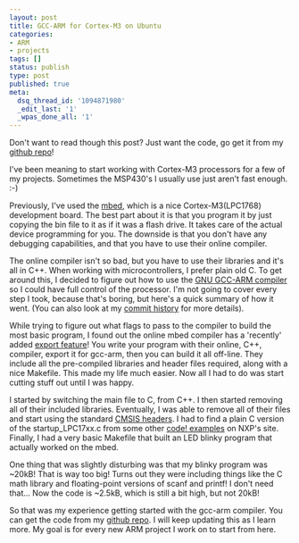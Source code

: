 ```yaml
---
layout: post
title: GCC-ARM for Cortex-M3 on Ubuntu
categories:
- ARM
- projects
tags: []
status: publish
type: post
published: true
meta:
  dsq_thread_id: '1094871980'
  _edit_last: '1'
  _wpas_done_all: '1'
---
```

Don't want to read though this post? Just want the code, go get it from my <a href="https://github.com/alvarop/arm-gcc-barebones">github repo</a>!

I've been meaning to start working with Cortex-M3 processors for a few of my projects. Sometimes the MSP430's I usually use just aren't fast enough. :-)

Previously, I've used the <a href="http://mbed.org/">mbed</a>, which is a nice Cortex-M3(LPC1768) development board. The best part about it is that you program it by just copying the bin file to it as if it was a flash drive. It takes care of the actual device programming for you. The downside is that you don't have any debugging capabilities, and that you have to use their online compiler.

The online compiler isn't so bad, but you have to use their libraries and it's all in C++. When working with microcontrollers, I prefer plain old C. To get around this, I decided to figure out how to use the <a href="https://launchpad.net/gcc-arm-embedded">GNU GCC-ARM compiler</a> so I could have full control of the processor. I'm not going to cover every step I took, because that's boring, but here's a quick summary of how it went. (You can also look at my <a href="https://github.com/alvarop/arm-gcc-barebones/commits/master">commit history</a> for more details).

While trying to figure out what flags to pass to the compiler to build the most basic program, I found out the online mbed compiler has a 'recently' added <a href="http://mbed.org/handbook/Exporting-to-GCC-ARM-Embedded">export feature</a>! You write your program with their online, C++, compiler, export it for gcc-arm, then you can build it all off-line. They include all the pre-compiled libraries and header files required, along with a nice Makefile. This made my life much easier. Now all I had to do was start cutting stuff out until I was happy.

I started by switching the main file to C, from C++. I then started removing all of their included libraries. Eventually, I was able to remove all of their files and start using the standard <a href="http://ics.nxp.com/support/lpcxpresso/">CMSIS headers</a>. I had to find a plain C version of the startup\_LPC17xx.c from some other <a href="http://www.nxp.com/products/microcontrollers/cortex_m3/LPC1768FBD100.html#documentation">code! examples</a> on NXP's site. Finally, I had a very basic Makefile that built an LED blinky program that actually worked on the mbed.

One thing that was slightly disturbing was that my blinky program was ~20kB! That is way too big! Turns out they were including things like the C math library and floating-point versions of scanf and printf! I don't need that... Now the code is ~2.5kB, which is still a bit high, but not 20kB!

So that was my experience getting started with the gcc-arm compiler. You can get the code from my <a href="https://github.com/alvarop/arm-gcc-barebones">github repo</a>. I will keep updating this as I learn more. My goal is for every new ARM project I work on to start from here.
